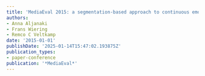 ```yaml
---
title: 'MediaEval 2015: a segmentation-based approach to continuous emotion tracking.'
authors:
- Anna Aljanaki
- Frans Wiering
- Remco C Veltkamp
date: '2015-01-01'
publishDate: '2025-01-14T15:47:02.193875Z'
publication_types:
- paper-conference
publication: '*MediaEval*'
---
```

